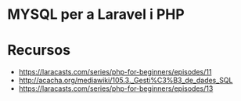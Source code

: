 # MYSQL per a Laravel i PHP



# Recursos
- https://laracasts.com/series/php-for-beginners/episodes/11
- http://acacha.org/mediawiki/105.3._Gesti%C3%B3_de_dades_SQL
- https://laracasts.com/series/php-for-beginners/episodes/13
